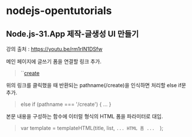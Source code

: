 # nodejs-opentutorials

## Node.js-31.App 제작-글생성 UI 만들기
강의 출처 : https://youtu.be/rm1rIN1DSfw

메인 페이지에 글쓰기 폼을 연결할 링크 추가.
> ``<a href="/create">create</a>

위의 링크를 클릭했을 때 반환되는 pathname(/create)을 인식하면 처리할 else if문 추가.
> else if (pathname === '/create') { ... }

본문 내용을 구성하는 함수에 이터럴 형식의 HTML 폼을 파라미터로 대입.
> var template = templateHTML(title, list, `` ... HTML 폼 ...   ``);
